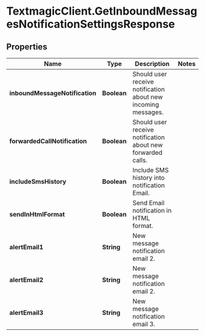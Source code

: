 # TextmagicClient.GetInboundMessagesNotificationSettingsResponse

## Properties
Name | Type | Description | Notes
------------ | ------------- | ------------- | -------------
**inboundMessageNotification** | **Boolean** | Should user receive notification about new incoming messages. | 
**forwardedCallNotification** | **Boolean** | Should user receive notification about new forwarded calls. | 
**includeSmsHistory** | **Boolean** | Include SMS history into notification Email. | 
**sendInHtmlFormat** | **Boolean** | Send Email notification in HTML format. | 
**alertEmail1** | **String** | New message notification email 2. | 
**alertEmail2** | **String** | New message notification email 2. | 
**alertEmail3** | **String** | New message notification email 3. | 


